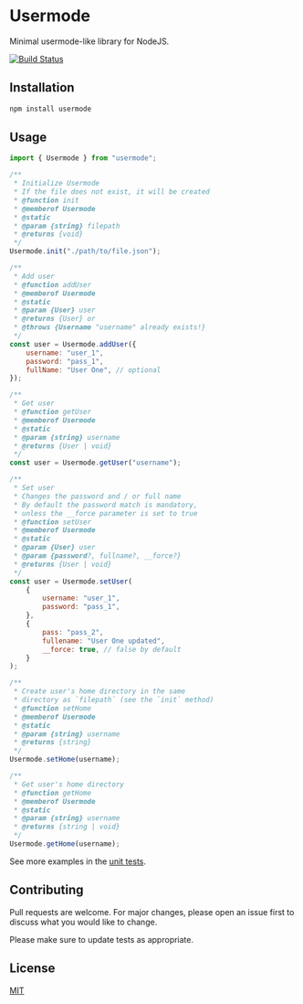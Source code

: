 # Usermode

Minimal usermode-like library for NodeJS.

[![Build Status](https://travis-ci.org/vidul-nikolaev-petrov/usermode.svg?branch=main)](https://travis-ci.org/vidul-nikolaev-petrov/usermode)


## Installation

```bash
npm install usermode
```

## Usage

```javascript
import { Usermode } from "usermode";

/**
 * Initialize Usermode
 * If the file does not exist, it will be created
 * @function init
 * @memberof Usermode
 * @static
 * @param {string} filepath
 * @returns {void}
 */
Usermode.init("./path/to/file.json");

/**
 * Add user
 * @function addUser
 * @memberof Usermode
 * @static
 * @param {User} user
 * @returns {User} or
 * @throws {Username "username" already exists!}
 */
const user = Usermode.addUser({
    username: "user_1",
    password: "pass_1",
    fullName: "User One", // optional
});

/**
 * Get user
 * @function getUser
 * @memberof Usermode
 * @static
 * @param {string} username
 * @returns {User | void}
 */
const user = Usermode.getUser("username");

/**
 * Set user
 * Changes the password and / or full name
 * By default the password match is mandatory,
 * unless the __force parameter is set to true
 * @function setUser
 * @memberof Usermode
 * @static
 * @param {User} user
 * @param {password?, fullname?, __force?}
 * @returns {User | void}
 */
const user = Usermode.setUser(
    {
        username: "user_1",
        password: "pass_1",
    },
    {
        pass: "pass_2",
        fullename: "User One updated",
        __force: true, // false by default
    }
);

/**
 * Create user's home directory in the same 
 * directory as `filepath` (see the `init` method)
 * @function setHome
 * @memberof Usermode
 * @static
 * @param {string} username
 * @returns {string}
 */
Usermode.setHome(username);

/**
 * Get user's home directory
 * @function getHome
 * @memberof Usermode
 * @static
 * @param {string} username
 * @returns {string | void}
 */
Usermode.getHome(username);
```

See more examples in the [unit tests](https://github.com/vidul-nikolaev-petrov/usermode/blob/main/tests/index.test.ts).

## Contributing

Pull requests are welcome. For major changes, please open an issue first to discuss what you would like to change.

Please make sure to update tests as appropriate.


## License

[MIT](https://github.com/vidul-nikolaev-petrov/usermode/blob/main/LICENSE)
